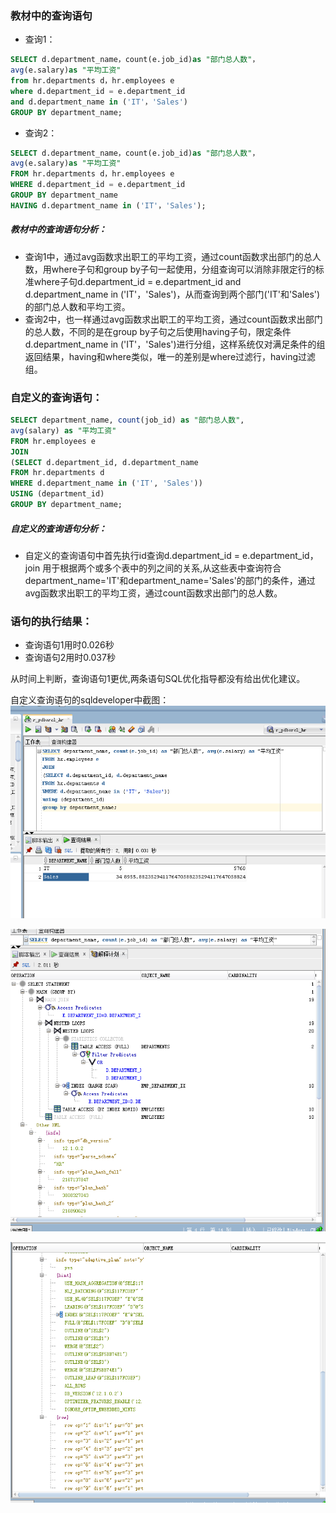### 教材中的查询语句

- 查询1：

```SQL
SELECT d.department_name，count(e.job_id)as "部门总人数"，
avg(e.salary)as "平均工资"
from hr.departments d，hr.employees e
where d.department_id = e.department_id
and d.department_name in ('IT'，'Sales')
GROUP BY department_name;
```

- 查询2：
```SQL
SELECT d.department_name，count(e.job_id)as "部门总人数"，
avg(e.salary)as "平均工资"
FROM hr.departments d，hr.employees e
WHERE d.department_id = e.department_id
GROUP BY department_name
HAVING d.department_name in ('IT'，'Sales');
```

##### 教材中的查询语句分析：
- 查询1中，通过avg函数求出职工的平均工资，通过count函数求出部门的总人数，用where子句和group by子句一起使用，分组查询可以消除非限定行的标准where子句d.department_id = e.department_id   and d.department_name in ('IT'，'Sales')，从而查询到两个部门('IT'和'Sales')的部门总人数和平均工资。
- 查询2中，也一样通过avg函数求出职工的平均工资，通过count函数求出部门的总人数，不同的是在group by子句之后使用having子句，限定条件d.department_name in ('IT'，'Sales')进行分组，这样系统仅对满足条件的组返回结果，having和where类似，唯一的差别是where过滤行，having过滤组。

### 自定义的查询语句：


~~~sql
SELECT department_name, count(job_id) as "部门总人数", 
avg(salary) as "平均工资"
FROM hr.employees e
JOIN
(SELECT d.department_id, d.department_name
FROM hr.departments d
WHERE d.department_name in ('IT', 'Sales'))
USING (department_id)
GROUP BY department_name;
~~~

##### 自定义的查询语句分析：
- 自定义的查询语句中首先执行id查询d.department_id = e.department_id， join 用于根据两个或多个表中的列之间的关系,从这些表中查询符合department_name='IT'和department_name='Sales'的部门的条件，通过avg函数求出职工的平均工资，通过count函数求出部门的总人数。


### 语句的执行结果：
- 查询语句1用时0.026秒
- 查询语句2用时0.037秒


从时间上判断，查询语句1更优,两条语句SQL优化指导都没有给出优化建议。

自定义查询语句的sqldeveloper中截图：
![截图1](https://github.com/lwjbox/oracle/blob/master/one.png?raw=true)


![截图2](https://github.com/lwjbox/oracle/blob/master/two.png?raw=true)



![截图3](https://github.com/lwjbox/oracle/blob/master/three.png?raw=true)


